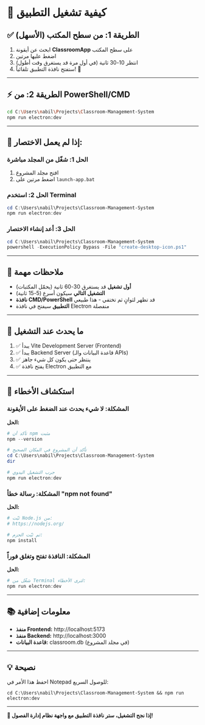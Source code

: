 # 🚀 كيفية تشغيل التطبيق

## ✅ الطريقة 1: من سطح المكتب (الأسهل)
1. ابحث عن أيقونة **ClassroomApp** على سطح المكتب
2. اضغط عليها مرتين
3. انتظر 10-30 ثانية (في أول مرة قد يستغرق وقت أطول)
4. ستفتح نافذة التطبيق تلقائياً! 🎉

---

## ⚡ الطريقة 2: من PowerShell/CMD
```bash
cd C:\Users\nabil\Projects\Classroom-Management-System
npm run electron:dev
```

---

## 🔧 إذا لم يعمل الاختصار:

### الحل 1: شغّل من المجلد مباشرة
1. افتح مجلد المشروع
2. اضغط مرتين على `launch-app.bat`

### الحل 2: استخدم Terminal
```powershell
cd C:\Users\nabil\Projects\Classroom-Management-System
npm run electron:dev
```

### الحل 3: أعد إنشاء الاختصار
```powershell
cd C:\Users\nabil\Projects\Classroom-Management-System
powershell -ExecutionPolicy Bypass -File "create-desktop-icon.ps1"
```

---

## 📝 ملاحظات مهمة

- **أول تشغيل** قد يستغرق 30-60 ثانية (يحمّل المكتبات)
- **التشغيل التالي** سيكون أسرع (5-15 ثانية)
- **نافذة CMD/PowerShell** قد تظهر لثوانٍ ثم تختفي - هذا طبيعي
- **التطبيق** سيفتح في نافذة Electron منفصلة

---

## 🎯 ما يحدث عند التشغيل

1. ✅ يبدأ Vite Development Server (Frontend)
2. ✅ يبدأ Backend Server (قاعدة البيانات والـ APIs)
3. ✅ ينتظر حتى يكون كل شيء جاهز
4. ✅ يفتح نافذة Electron مع التطبيق

---

## 🐛 استكشاف الأخطاء

### المشكلة: لا شيء يحدث عند الضغط على الأيقونة
**الحل:**
```powershell
# تأكد أن npm مثبت
npm --version

# تأكد أن المشروع في المكان الصحيح
cd C:\Users\nabil\Projects\Classroom-Management-System
dir

# جرب التشغيل اليدوي
npm run electron:dev
```

### المشكلة: رسالة خطأ "npm not found"
**الحل:**
```powershell
# ثبّت Node.js من:
# https://nodejs.org/

# ثم ثبّت الحزم:
npm install
```

### المشكلة: النافذة تفتح وتغلق فوراً
**الحل:**
```powershell
# شغّل من Terminal لترى الأخطاء:
npm run electron:dev
```

---

## 📚 معلومات إضافية

- **منفذ Frontend:** http://localhost:5173
- **منفذ Backend:** http://localhost:3000
- **قاعدة البيانات:** classroom.db (في مجلد المشروع)

---

## 💡 نصيحة

احفظ هذا الأمر في Notepad للوصول السريع:
```
cd C:\Users\nabil\Projects\Classroom-Management-System && npm run electron:dev
```

---

**🎊 إذا نجح التشغيل، ستر نافذة التطبيق مع واجهة نظام إدارة الفصول!**
